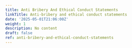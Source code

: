 ```yaml
---
title: Anti Bribery And Ethical Conduct Statements
linkTitle: Anti-bribery and ethical conduct statements
date: '2025-05-01T21:06:00Z'
weight: 1
description: No content
draft: false
ref: anti-bribery-and-ethical-conduct-statements
---
```


